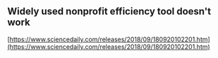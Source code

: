 ## Widely used nonprofit efficiency tool doesn't work
  
  [https://www.sciencedaily.com/releases/2018/09/180920102201.htm](https://www.sciencedaily.com/releases/2018/09/180920102201.htm)